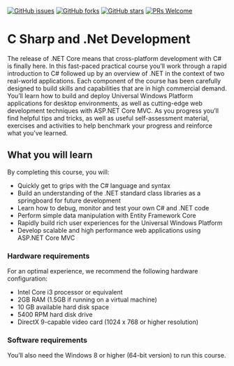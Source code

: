 [![GitHub issues](https://img.shields.io/github/issues/TrainingByPackt/C-Sharp-and-.Net-Development.svg)](https://github.com/TrainingByPackt/C-Sharp-and-.Net-Development/issues)
[![GitHub forks](https://img.shields.io/github/forks/TrainingByPackt/C-Sharp-and-.Net-Development.svg)](https://github.com/TrainingByPackt/C-Sharp-and-.Net-Development/network)
[![GitHub stars](https://img.shields.io/github/stars/TrainingByPackt/C-Sharp-and-.Net-Development.svg)](https://github.com/TrainingByPackt/C-Sharp-and-.Net-Development/stargazers)
[![PRs Welcome](https://img.shields.io/badge/PRs-welcome-brightgreen.svg)](https://github.com/TrainingByPackt/C-Sharp-and-.Net-Development/pulls)



# C Sharp and .Net Development
The release of .NET Core means that cross-platform development with C# is finally here. In this fast-paced practical course you’ll work through a rapid introduction to C# followed up by an overview of .NET in the context of two real-world applications. 
Each component of the course has been carefully designed to build skills and capabilities that are in high commercial demand. You’ll learn how to build and deploy Universal Windows Platform applications for desktop environments, as well as cutting-edge web development techniques with ASP.NET Core MVC. As you progress you’ll find helpful tips and tricks, as well as useful self-assessment material, exercises and activities to help benchmark your progress and reinforce what you’ve learned.


## What you will learn
By completing this course, you will:
* Quickly get to grips with the C# language and syntax
* Build an understanding of the .NET standard class libraries as a springboard for future development
* Learn how to debug, monitor and test your own C# and .NET code
* Perform simple data manipulation with Entity Framework Core
* Rapidly build rich user experiences for the Universal Windows Platform
* Develop scalable and high performance web applications using ASP.NET Core MVC


### Hardware requirements
For an optimal experience, we recommend the following hardware configuration:
* Intel Core i3 processor or equivalent
* 2GB RAM (1.5GB if running on a virtual machine)
* 10 GB available hard disk space
* 5400 RPM hard disk drive
* DirectX 9-capable video card (1024 x 768 or higher resolution)



### Software requirements
You’ll also need the Windows 8 or higher (64-bit version) to run this course.




